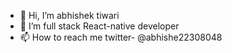 - 👋 Hi, I’m abhishek tiwari
- 👀 I’m full stack React-native developer
- 📫 How to reach me twitter- @abhishe22308048

<!---
abhishekjmd/abhishekjmd is a ✨ special ✨ repository because its `README.md` (this file) appears on your GitHub profile.
You can click the Preview link to take a look at your changes.
--->

